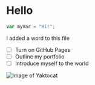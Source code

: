 # Hello 

``` javascript
var myVar = "Hi!";
```

I added a word to this file

- [ ] Turn on GitHub Pages
- [ ] Outline my portfolio
- [ ] Introduce myself to the world

![Image of Yaktocat](https://octodex.github.com/images/yaktocat.png)
